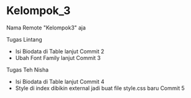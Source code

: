 # Kelompok_3

Nama Remote "Kelompok3" aja 

Tugas Lintang
  - Isi Biodata di Table lanjut Commit 2
  - Ubah Font Family lanjut Commit 3
 
Tugas Teh Nisha
  - Isi Biodata di Table lanjut Commit 4
  - Style di index dibikin external jadi buat file style.css baru Commit 5
